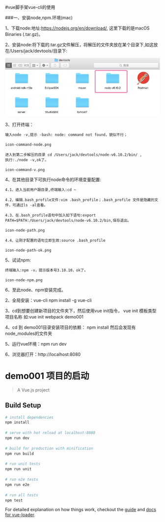 #vue脚手架vue-cli的使用

###一、安装node,npm.环境(mac)

1、下载node:地址:https://nodejs.org/en/download/, 这里下载的是macOS Binaries (.tar.gz)。

2、安装node:将下载的.tar.gz文件解压，将解压的文件夹放在某个目录下,如这放在/Users/jack/devtools/目录下:

![image](https://github.com/jiekekeji/MVueWebpack/blob/master/demo001/preview/icon-install-dir.png)

3、打开终端：

    输入node -v,提示 -bash: node: command not found，貌似不行；
    
    icon-command-node.png
     
    进入到第二步解压的目录 cd /Users/jack/devtools/node-v6.10.2/bin/ ,
    执行:./node -v,ok了。
    
    icon-command-v.png
    
4、在其他目录下可执行node命令的环境变量配置:
   
    4.1、进入当前用户跟目录,终端输入:cd ~
    
    4.2、编辑.bash_profile文件:vim .bash_profile；.bash_profile 文件是隐藏的文件，可通过ls -al查看。
    
    4.3、在.bash_profile语句中加入如下语句:export PATH=$PATH:/Users/jack/devtools/node-v6.10.2/bin,保存退出。
    
    icon-node-path.png
    
    4.4、让刚才配置的语句立即生效:source .bash_profile 
    
    icon-node-path-ok.png

5、试试npm:
    
    终端输入:npm -v，提示版本号3.10.10，ok了。
    
    icon-node-npm.png
     
6、至此node、npm安装完成。




2、全局安装：vue-cli
   npm install -g vue-cli

3、cd到想要创建新项目的文件夹下，然后使用vue init指令，
   vue init 模板类型 项目名称
   如:vue init webpack demo001

4、cd 到 demo001目录安装项目的依赖：
   npm install
   然后会发现有 node_modules的文件夹

5、运行vue环境：npm run dev

6、浏览器打开：http://localhost:8080


# demo001 项目的启动

> A Vue.js project

## Build Setup

``` bash
# install dependencies
npm install

# serve with hot reload at localhost:8080
npm run dev

# build for production with minification
npm run build

# run unit tests
npm run unit

# run e2e tests
npm run e2e

# run all tests
npm test
```

For detailed explanation on how things work, checkout the [guide](http://vuejs-templates.github.io/webpack/) and [docs for vue-loader](http://vuejs.github.io/vue-loader).

